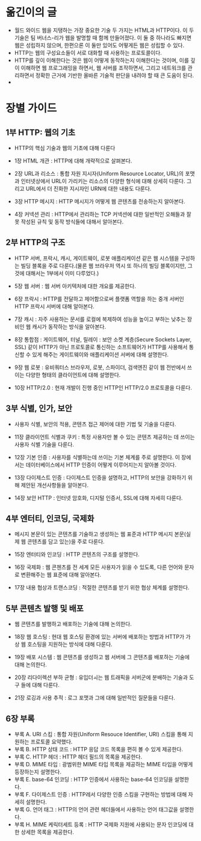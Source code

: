# 옮긴이의 글

- 월드 와이드 웹을 지탱하는 가장 중요한 기술 두 가지는 HTML과 HTTP이다. 이 두 기술은 팀 버너스-리가 웹을 발명할 때 함께 만들어졌다. 이 둘 중 하나라도 빠지면 웹은 성립하지 않으며, 한편으론 이 둘만 있어도 어떻게든 웹은 성립할 수 있다.
- HTTP는 웹의 구성요소들이 서로 대화할 때 사용하는 프로토콜이다.
- HTTP를 깊이 이해한다는 것은 웹이 어떻게 동작하는지 이해한다는 것이며, 이를 깊이 이해하면 웹 프로그래밍을 하면서, 웹 서버를 조작하면서, 그리고 네트워크를 관리하면서 정확한 근거에 기반한 올바른 기술적 판단을 내려야 할 때 큰 도움이 된다.
-

# 장별 가이드

## 1부 HTTP: 웹의 기초

- HTTP의 핵심 기술과 웹의 기초에 대해 다룬다

- 1장 HTML 개관 : HTTP에 대해 개략적으로 살펴본다.
- 2장 URL과 리소스 : 통합 자원 지시자(Uniform Resource Locator, URL)의 포맷과 인터넷상에서 URL이 가리키는 리소스의 다양한 형식에 대해 상세히 다룬다. 그리고 URL에서 더 진화한 지시자인 URN에 대한 내용도 다룬다.
- 3장 HTTP 메시지 : HTTP 메시지가 어떻게 웹 콘텐츠를 전송하는지 알아본다.
- 4장 커넥션 관리 : HTTP에서 관리하는 TCP 커넥션에 대한 일반적인 오해들과 잘못 작성된 규칙 및 동작 방식들에 대해서 알아본다.

## 2부 HTTP의 구조

- HTTP 서버, 프락시, 캐시, 게이트웨이, 로봇 애플리케이션 같은 웹 시스템을 구성하는 빌딩 블록을 주로 다룬다.(물론 웹 브라우저 역시 또 하나의 빌딩 블록이지만, 그것에 대해서는 1부에서 이미 다루었다.)

- 5장 웹 서버 : 웹 서버 아키텍처에 대한 개요를 제공한다.
- 6장 프락시 : HTTP를 전달하고 제어함으로써 플랫폼 역할을 하는 중개 서버인 HTTP 프락시 서버에 대해 알아본다.
- 7장 캐시 : 자주 사용하는 문서를 로컬에 복제하여 성능을 높이고 부하는 낮추는 장비인 웹 캐시가 동작하는 방식을 알아본다.
- 8장 통합점 : 게이트웨어, 터널, 릴레이 : 보안 소켓 계층(Secure Sockets Layer, SSL) 같이 HTTP가 아닌 프로토콜로 통신하는 소프트웨어가 HTTP를 사용해서 통신할 수 있게 해주는 게이트웨이와 애플리케이션 서버에 대해 설명한다.
- 9장 웹 로봇 : 유비쿼터스 브라우저, 로봇, 스파이더, 검색엔진 같이 웹 전반에서 쓰이는 다양한 형태의 클라이언트에 대해 설명한다.
- 10장 HTTP/2.0 : 현재 개발이 진행 중인 HTTP인 HTTP/2.0 프로토콜을 다룬다.

## 3부 식별, 인가, 보안

- 사용자 식별, 보안의 적용, 콘텐츠 접근 제어에 대한 기법 및 기술을 다룬다.

- 11장 클라이언트 식별과 쿠키 : 특정 사용자만 볼 수 있는 콘텐츠 제공하는 데 쓰이는 사용자 식별 기술을 다룬다.
- 12장 기본 인증 : 사용자를 식별하는데 쓰이는 기본 체계를 주로 설명한다. 이 장에서는 데이터베이스에서 HTTP 인증이 어떻게 이루어지는지 알아볼 것이다.
- 13장 다이제스트 인증 : 다이제스트 인증을 설명하고, HTTP의 보안을 강화하기 위해 제안된 개선사항들을 알아본다.
- 14장 보안 HTTP : 인터넷 암호화, 디지털 인증서, SSL에 대해 자세히 다룬다.

## 4부 엔터티, 인코딩, 국제화

- 메시지 본문이 있는 콘텐츠를 기술하고 생성하는 웹 표준과 HTTP 메시지 본문(실제 웹 콘텐츠를 담고 있는)을 주로 다룬다.

- 15장 엔터티와 인코딩 : HTTP 콘텐츠의 구조를 설명한다.
- 16장 국제화 : 웹 콘첸츠를 전 세계 모든 사용자가 읽을 수 있도록, 다른 언어와 문자로 변환해주는 웹 표준에 대해 알아본다.
- 17장 내용 협상과 트랜스코딩 : 적절한 콘텐츠를 받기 위한 협상 체계를 설명한다.

## 5부 콘텐츠 발행 및 배포

- 웹 콘텐츠를 발행하고 배포하는 기술에 대해 논의한다.

- 18장 웹 호스팅 : 현대 웹 호스팅 환경에 있는 서버에 배포하는 방법과 HTTP가 가상 웹 호스팅을 지원하는 방식에 대해 다룬다.
- 19장 배포 시스템 : 웹 콘텐츠를 생성하고 웹 서버에 그 콘텐츠를 배포하는 기술에 대해 논의한다.
- 20장 리다이렉션 부하 균형 : 유입더ㅚ는 웹 트래픽을 서버군에 분배하는 기술과 도구 들에 대해 다룬다.
- 21장 로깅과 사용 추적 : 로그 포맷과 그에 대해 일반적인 질문들을 다룬다.

## 6장 부록

- 부록 A. URI 스킴 : 통합 자원(Uniform Resouce Identifier, URI) 스킴을 통해 지원하는 프로토콜 요약했다.
- 부록 B. HTTP 상태 코드 : HTTP 응답 코드 목록을 편히 볼 수 있게 제공한다.
- 부록 C. HTTP 헤더 : HTTP 헤더 필드의 목록을 제공한다.
- 부록 D. MIME 타입 : 광범위한 MIME 타입 목록을 제공하는 MIME 타입을 어떻게 등장하는지 설명한다.
- 부록 E. base-64 인코딩 : HTTP 인증에서 사용하는 base-64 인코딩을 설명한다.
- 부록 F. 다이제스트 인증 : HTTP레서 다양한 인증 스킴을 구현하는 방법에 대해 자세히 설명한다.
- 부록 G. 언어 태그 : HTTP의 언어 관련 헤더들에서 사용하는 언어 태그값을 설명한다.
- 부록 H. MIME 케릭터세트 등록 : HTTP 국제화 지원에 사용되는 문자 인코딩에 대한 상세한 목록을 제공한다.
